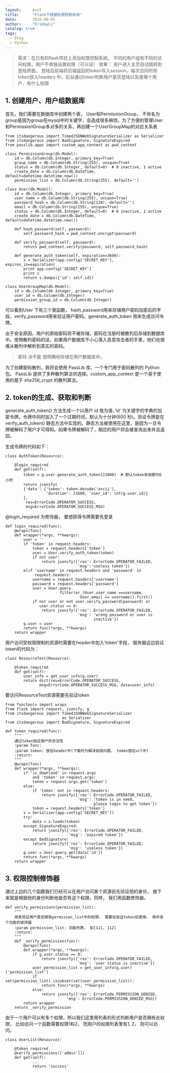 ```yaml
---
layout:     post
title:      "Flask下搭建权限控制系统"
date:       2016-08-01
author:     "FridayLi"
catalog: true
tags:
  - blog
  - Python
---
```


>需求：在已有的flask项目上添加权限控制系统， 不同的用户组有不同的访问权限，用户不单独设置权限（可以设）
>效果： 用户进入主页自动跳转到登陆界面， 登陆后前端将后端返回的token写入session，每次访问时将token放入headers   中，后台通过token判断用户是否登陆以及是哪个用户、有什么权限
## 1. 创建用户、用户组数据库
首先，我们需要在数据库中创建两个表， User和PermissionGroup， 不命名为group是因为group在mysql中时关键字，会造成很多麻烦。为了方便的管理User和PermissionGroup多对多的关系，再创建一个UserGroupMap的对应关系表
```
from itsdangerous import TimedJSONWebSignatureSerializer as Serializer
from itsdangerous import BadSignature, SignatureExpired
from passlib.apps import custom_app_context as pwd_context  

class PermissionGroup(db.Model):
    id = db.Column(db.Integer, primary_key=True)
    group_name = db.Column(db.String(255), unique=True)
    status = db.Column(db.Integer, default=0)  # 0 inactive, 1 active
    create_date = db.Column(db.DateTime, default=datetime.datetime.now())
    permission_list = db.Column(db.String(255), default='')

class User(db.Model):
    id = db.Column(db.Integer, primary_key=True)
    user_name = db.Column(db.String(255), unique=True)
    password_hash = db.Column(db.String(128), default='')
    email = db.Column(db.String(255), unique=True)
    status = db.Column(db.Integer, default=0)  # 0 inactive, 1 active
    create_date = db.Column(db.DateTime, default=datetime.datetime.now())

    def hash_password(self, password):
        self.password_hash = pwd_context.encrypt(password)

    def verify_password(self, password):
        return pwd_context.verify(password, self.password_hash)

    def generate_auth_token(self, expiration=3600):
        s = Serializer(app.config['SECRET_KEY'], expires_in=expiration)
        print app.config['SECRET_KEY']
        print s
        return s.dumps({'id': self.id})

class UserGroupMap(db.Model):
	id = db.Column(db.Integer, primary_key=True)
	user_id = db.Column(db.Integer)
	permission_group_id = db.Column(db.Integer)
```
可以看到User 下有三个类函数， hash_password用来存储用户密码加密后的字段，verify_password用来验证用户密码。generate_auth_token 用来生成访问令牌。
  
出于安全原因，用户的原始密码将不被存储，密码在注册时被散列后存储到数据库中。使用散列密码的话，如果用户数据库不小心落入恶意攻击者的手里，他们也很难从散列中解析到真实的密码。

>密码 决不能 很明确地存储在用户数据库中。  

为了创建密码散列，我将会使用 PassLib 库，一个专门用于密码散列的 Python 包。
PassLib 提供了多种散列算法供选择。custom_app_context 是一个易于使用的基于 sha256_crypt 的散列算法。  

## 2. token的生成、获取和判断
generate_auth_token() 方法生成一个以用户 id 值为值，’id’ 为关键字的字典的加密令牌。令牌中同时加入了一个过期时间，默认为十分钟(600 秒)。验证令牌是在 verify_auth_token() 静态方法中实现的。静态方法被使用在这里，是因为一旦令牌被解码了用户才可得知。如果令牌被解码了，相应的用户将会被查询出来并且返回。

生成令牌的代码如下：
```
class AuthToken(Resource):

    @login_required
    def get(self):
        token = g.user.generate_auth_token(21600)  # 默认token有效期为6小时
        return jsonify(
        {'data': {'token': token.decode('ascii'), 
                  'duration': 21600, 'user_id': int(g.user.id)}
        },   
         res=ErrorCode.OPERATOR_SUCCESS,  
         msg=ErrorCode.OPERATOR_SUCCESS_MSG)
```
@login_required 为修饰器， 要想获得令牌需要先登录
```
def login_required(func):
    @wraps(func)
    def wrapper(*args, **kwargs):
        user = ''
        if 'token' in request.headers:
            token = request.headers['token']
            user = User.verify_auth_token(token)
            if not user:
                return jsonify({'res': ErrorCode.OPERATOR_FAILED,
                                'msg':'useless token'})
        elif 'username' in request.headers and 'password' in 
             request.headers:
            username = request.headers['username']
            password = request.headers['password']
            user = User.query.
				        filter(or_(User.user_name ==username, 
                                 User.email == username)).first()
            if not user or not user.verify_password(password) or
               user.status == 0:
                return jsonify({'res': ErrorCode.OPERATOR_FAILED, 
                                'msg': 'wrong password or user is 
                                       inactive'})
        g.user = user
        return func(*args, **kwargs)
    return wrapper
```
用户访问受权限限制的资源时需要在header中加入'token'字段， 服务器这边验证token的代码为：
```
class ResourceTest(Resource):

    @token_required
    def get(self):
        user_info = get_user_info(g.user)
        return dict(res=ErrorCode.OPERATOR_SUCCESS,
               msg=ErrorCode.OPERATOR_SUCCESS_MSG, data=user_info)
```
要访问ResourceTest资源需要先验证token
```
from functools import wraps
from flask import request, jsonify, g
from itsdangerous import TimedJSONWebSignatureSerializer 
						 as Serializer
from itsdangerous import BadSignature, SignatureExpired

def token_required(func):
    """
    通过token验证用户的合法性
    :param func:
    :param token: 放在header中(下载时为解决前段问题， token放在url中)
    :return:
    """
    @wraps(func)
    def wrapper(*args, **kwargs):
        if 'is_download' in request.args 
	        and 'token' in request.args:
            token = request.args.get('token')
        else:
            if 'token' not in request.headers:
                return jsonify({'res': ErrorCode.OPERATOR_FAILED,
			                    'msg': 'token is in need, 
			                           please login to get token'})
            token = request.headers['token']
        s = Serializer(app.config['SECRET_KEY'])
        try:
            data = s.loads(token)
        except SignatureExpired:
            return jsonify({'res': ErrorCode.OPERATOR_FAILED, 
					        'msg': 'expired token'})
        except BadSignature:
            return jsonify({'res': ErrorCode.OPERATOR_FAILED,
				            'msg': 'useless token'})
        g.user = User.query.get(data['id'])
        return func(*args, **kwargs)
    return wrapper

```
## 3. 权限控制修饰器
通过上边的几个函数我们已经可以在用户访问某个资源前先验证他的身份， 接下来就是根据他的身份判断他是否有这个权限，同样， 我们用函数修饰器。
```
def verify_permissions(permission_list):
    """
    用来验证用户是否拥有permisson_list中的权限， 需要在验证token后使用， 用作各个功能的装饰器
    :param permission_list: 功能列表， 如[111, 112]
    :return:
    """
    def _verify_permission(func):
        @wraps(func)
        def wrapper(*args, **kwargs):
            if g.user.status == 0:
                return jsonify({'res': ErrorCode.OPERATOR_FAILED, 
				                'msg': 'user status is inactive'})
            user_permission_list = get_user_info(g.user)['permission_list']
            if set(permission_list).issubset(set(user_permission_list)):
                return func(*args, **kwargs)
            else:
                return jsonify({'res': ErrorCode.PERMISSION_DENIED, 
				           'msg': ErrorCode.PERMISSION_DENIED_MSG})
        return wrapper
    return _verify_permission
```
由于一个用户可以有多个权限，所以我们这里用列表的形式判断用户是否拥有此权限， 比如访问一个函数需要权限1和2， 而用户的权限列表里有1, 2， 则可以访问。
```
class UserList(Resource):

    @token_required
    @verify_permissions(['admin']])
    def get(self):
		    ...
		    return 'success'
```